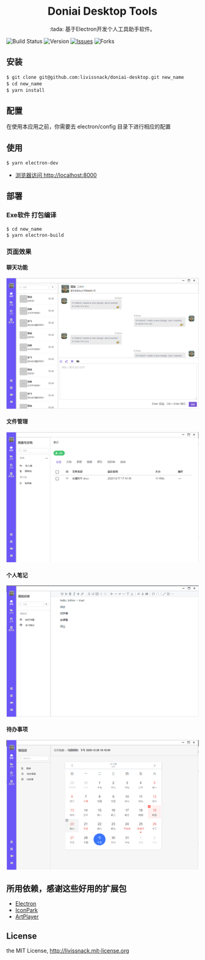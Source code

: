 <h1 align="center">Doniai Desktop Tools</h1>

<p align="center">:tada: 基于Electron开发个人工具助手软件。</p>

![Build Status](https://img.shields.io/travis/livissnack/doniai-desktop)
![Version](https://img.shields.io/github/package-json/v/livissnack/doniai-desktop)
[![Issues](https://img.shields.io/github/issues/livissnack/doniai-desktop.svg)](https://github.com/livissnack/doniai-desktop/issues)
![Forks](https://img.shields.io/github/forks/livissnack/doniai-desktop.svg)

## 安装

```sh
$ git clone git@github.com:livissnack/doniai-desktop.git new_name
$ cd new_name
$ yarn install
```

## 配置

在使用本应用之前，你需要去 electron/config 目录下进行相应的配置

## 使用

```node
$ yarn electron-dev
```

- [浏览器访问 http://localhost:8000](http://localhost:8000)

## 部署

### Exe软件 打包编译

```node
$ cd new_name
$ yarn electron-build
```

### 页面效果

#### 聊天功能
![effect](/example/images/1.png)

#### 文件管理
![effect](/example/images/2.png)

#### 个人笔记
![effect](/example/images/3.png)

#### 待办事项
![effect](/example/images/4.png)

## 所用依赖，感谢这些好用的扩展包

- [Electron](https://www.electronjs.org/)
- [IconPark](http://iconpark.bytedance.com/)
- [ArtPlayer](https://artplayer.org/)

## License

the MIT License, http://livissnack.mit-license.org
